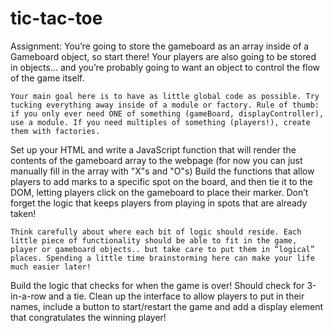 # tic-tac-toe
Assignment:
You’re going to store the gameboard as an array inside of a Gameboard object, so start there! Your players are also going to be stored in objects… and you’re probably going to want an object to control the flow of the game itself.

    Your main goal here is to have as little global code as possible. Try tucking everything away inside of a module or factory. Rule of thumb: if you only ever need ONE of something (gameBoard, displayController), use a module. If you need multiples of something (players!), create them with factories.

Set up your HTML and write a JavaScript function that will render the contents of the gameboard array to the webpage (for now you can just manually fill in the array with "X"s and "O"s)
Build the functions that allow players to add marks to a specific spot on the board, and then tie it to the DOM, letting players click on the gameboard to place their marker. Don’t forget the logic that keeps players from playing in spots that are already taken!

    Think carefully about where each bit of logic should reside. Each little piece of functionality should be able to fit in the game, player or gameboard objects.. but take care to put them in “logical” places. Spending a little time brainstorming here can make your life much easier later!

Build the logic that checks for when the game is over! Should check for 3-in-a-row and a tie.
Clean up the interface to allow players to put in their names, include a button to start/restart the game and add a display element that congratulates the winning player!